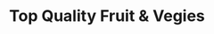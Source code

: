 ---
title: "Top Quality Fruit & Vegies"
url: /rockdale/top-quality-fruit-and-vegies/
shop: greengrocer
---